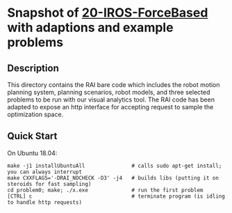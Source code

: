 # Snapshot of [20-IROS-ForceBased](https://github.com/MarcToussaint/20-IROS-ForceBased) with adaptions and example problems

## Description
This directory contains the RAI bare code which includes the robot motion planning system, planning scenarios, robot models, and three selected problems to be run with our visual analytics tool.
The RAI code has been adapted to expose an http interface for accepting request to sample the optimization space.

## Quick Start

On Ubuntu 18.04:
```
make -j1 installUbuntuAll               # calls sudo apt-get install; you can always interrupt
make CXXFLAGS='-DRAI_NOCHECK -O3' -j4   # builds libs (putting it on steroids for fast sampling)
cd problem0; make; ./x.exe              # run the first problem
[CTRL] c                                # terminate program (is idling to handle http requests)
```
